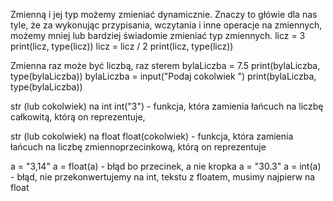 Zmienną i jej typ możemy zmieniać dynamicznie. Znaczy to główie dla nas tyle, że za wykonując przypisania, wczytania i inne operacje na zmiennych, możemy mniej lub bardziej świadomie zmieniać typ zmiennych.
licz = 3
print(licz, type(licz))
licz = licz / 2
print(licz, type(licz))

Zmienna raz może być liczbą, raz sterem
bylaLiczba = 7.5
print(bylaLiczba, type(bylaLiczba))
bylaLiczba = input("Podaj cokolwiek ")
print(bylaLiczba, type(bylaLiczba))

str (lub cokolwiek) na int 
int("3") - funkcja, która zamienia łańcuch na liczbę całkowitą,
którą on reprezentuje,


str (lub cokolwiek) na float
float(cokolwiek) - funkcja, która zamienia łańcuch na liczbę
zmiennoprzecinkową, którą on reprezentuje


a = "3,14" 
a = float(a) - błąd bo przecinek, a nie kropka
a = "30.3" 
a = int(a) - błąd, nie przekonwertujemy na int, tekstu z floatem, musimy najpierw na float